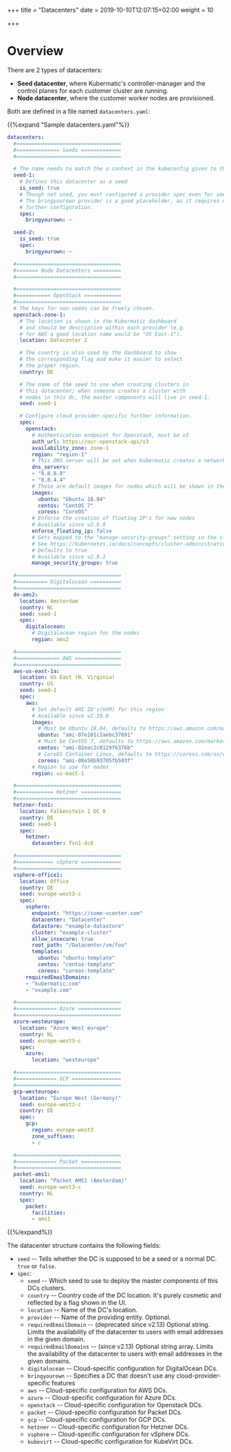 +++
title = "Datacenters"
date = 2019-10-10T12:07:15+02:00
weight = 10

+++

# Overview

There are 2 types of datacenters:

- **Seed datacenter**, where Kubermatic's controller-manager and the control planes for each customer cluster are
  running.
- **Node datacenter**, where the customer worker nodes are provisioned.

Both are defined in a file named `datacenters.yaml`:

{{%expand "Sample datacenters.yaml"%}}

```yaml
datacenters:
  #==================================
  #============== Seeds =============
  #==================================

  # The name needs to match the a context in the kubeconfig given to the API
  seed-1:
    # Defines this datacenter as a seed
    is_seed: true
    # Though not used, you must configured a provider spec even for seeds.
    # The bringyourown provider is a good placeholder, as it requires no
    # further configuration.
    spec:
      bringyourown: ~

  seed-2:
    is_seed: true
    spec:
      bringyourown: ~

  #==================================
  #======= Node Datacenters =========
  #==================================

  #==================================
  #=========== OpenStack ============
  #==================================
  # The keys for non-seeds can be freely chosen.
  openstack-zone-1:
    # The location is shown in the Kubermatic dashboard
    # and should be descriptive within each provider (e.g.
    # for AWS a good location name would be "US East-1").
    location: Datacenter 2

    # The country is also used by the dashboard to show
    # the corresponding flag and make it easier to select
    # the proper region.
    country: DE

    # The name of the seed to use when creating clusters in
    # this datacenter; when someone creates a cluster with
    # nodes in this dc, the master components will live in seed-1.
    seed: seed-1

    # Configure cloud provider-specific further information.
    spec:
      openstack:
        # Authentication endpoint for Openstack, must be v3
        auth_url: https://our-openstack-api/v3
        availability_zone: zone-1
        region: "region-1"
        # This DNS server will be set when Kubermatic creates a network
        dns_servers:
        - "8.8.8.8"
        - "8.8.4.4"
        # Those are default images for nodes which will be shown in the Dashboard.
        images:
          ubuntu: "Ubuntu 18.04"
          centos: "CentOS 7"
          coreos: "CoreOS"
        # Enforce the creation of floating IP's for new nodes
        # Available since v2.9.0
        enforce_floating_ip: false
        # Gets mapped to the "manage-security-groups" setting in the cloud config.
        # See https://kubernetes.io/docs/concepts/cluster-administration/cloud-providers/#load-balancer
        # Defaults to true
        # Available since v2.9.2
        manage_security_groups: true

  #==================================
  #========== Digitalocean ==========
  #==================================
  do-ams2:
    location: Amsterdam
    country: NL
    seed: seed-1
    spec:
      digitalocean:
        # Digitalocean region for the nodes
        region: ams2

  #==================================
  #============== AWS ===============
  #==================================
  aws-us-east-1a:
    location: US East (N. Virginia)
    country: US
    seed: seed-2
    spec:
      aws:
        # Set default AMI ID's(HVM) for this region
        # Available since v2.10.0
        images:
          # Must be Ubuntu 18.04, defaults to https://aws.amazon.com/marketplace/pp/B07CQ33QKV
          ubuntu: "ami-07e101c2aebc37691"
          # Must be CentOS 7, defaults to https://aws.amazon.com/marketplace/pp/B00O7WM7QW
          centos: "ami-02eac2c0129f6376b"
          # CoreOS Container Linux, defaults to https://coreos.com/os/docs/latest/booting-on-ec2.html
          coreos: "ami-08e58b93705fb503f"
        # Region to use for nodes
        region: us-east-1

  #==================================
  #============ Hetzner =============
  #==================================
  hetzner-fsn1:
    location: Falkenstein 1 DC 8
    country: DE
    seed: seed-1
    spec:
      hetzner:
        datacenter: fsn1-dc8

  #==================================
  #============ vSphere =============
  #==================================
  vsphere-office1:
    location: Office
    country: DE
    seed: europe-west3-c
    spec:
      vsphere:
        endpoint: "https://some-vcenter.com"
        datacenter: "Datacenter"
        datastore: "example-datastore"
        cluster: "example-cluster"
        allow_insecure: true
        root_path: "/Datacenter/vm/foo"
        templates:
          ubuntu: "ubuntu-template"
          centos: "centos-template"
          coreos: "coreos-template"
      requiredEmailDomains:
      - "kubermatic.com"
      - "example.com"

  #==================================
  #============= Azure ==============
  #==================================
  azure-westeurope:
    location: "Azure West europe"
    country: NL
    seed: europe-west3-c
    spec:
      azure:
        location: "westeurope"

  #==================================
  #============= GCP ================
  #==================================
  gcp-westeurope:
    location: "Europe West (Germany)"
    seed: europe-west3-c
    country: DE
    spec:
      gcp:
        region: europe-west3
        zone_suffixes:
        - c

  #==================================
  #============= Packet =============
  #==================================
  packet-ams1:
    location: "Packet AMS1 (Amsterdam)"
    seed: europe-west3-c
    country: NL
    spec:
      packet:
        facilities:
        - ams1

```

{{%/expand%}}

The datacenter structure contains the following fields:

- `seed` -- Tells whether the DC is supposed to be a seed or a normal DC. `true` or `false`.
- `spec`:
  - `seed` -- Which seed to use to deploy the master components of this DCs clusters.
  - `country` -- Country code of the DC location. It's purely cosmetic and reflected by a flag shown in the UI.
  - `location` -- Name of the DC's location.
  - `provider` -- Name of the providing entity. Optional.
  - `requiredEmailDomain` -- (deprecated since v2.13) Optional string. Limits the availability of the datacenter to users with email addresses in the given domain.
  - `requiredEmailDomains` -- (since v2.13) Optional string array. Limits the availability of the datacenter to users with email addresses in the given domains.
  - `digitalocean` -- Cloud-specific configuration for DigitalOcean DCs.
  - `bringyourown` -- Specifies a DC that doesn't use any cloud-provider-specific features
  - `aws` -- Cloud-specific configuration for AWS DCs.
  - `azure` -- Cloud-specific configuration for Azure DCs.
  - `openstack` -- Cloud-specific configuration for Openstack DCs.
  - `packet` -- Cloud-specific configuration for Packet DCs.
  - `gcp` -- Cloud-specific configuration for GCP DCs.
  - `hetzner` -- Cloud-specific configuration for Hetzner DCs.
  - `vsphere` -- Cloud-specific configuration for vSphere DCs.
  - `kubevirt` -- Cloud-specific configuration for KubeVirt DCs.
